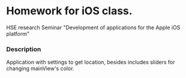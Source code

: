 # Homework for iOS class. 
HSE research Seminar "Development of applications for the Apple iOS platform"
### Description
Application with settings to get location, besides includes sliders for changing mainView's color. 

